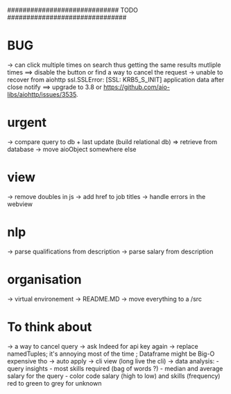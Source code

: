 
#############################  TODO  ############################### 

# BUG #
-> can click multiple times on search thus getting the same results mutliple times ==> disable the button or find a way to cancel the request 
-> unable to recover from aiohttp ssl.SSLError: [SSL: KRB5_S_INIT] application data after close notify ==> upgrade to 3.8 or https://github.com/aio-libs/aiohttp/issues/3535.

# urgent #
-> compare query to db + last update (build relational db) 
=> retrieve from database
-> move aioObject somewhere else

# view #
-> remove doubles in js 
-> add href to job titles
-> handle errors in the webview

# nlp #
-> parse qualifications from description
-> parse salary from description

# organisation #
-> virtual environement
-> README.MD
-> move everything to a /src

# To think about #
-> a way to cancel query
-> ask Indeed for api key again 
-> replace namedTuples; it's annoying most of the time ; Dataframe might be Big-O expensive tho
-> auto apply
-> cli view (long live the cli)
-> data analysis:
      - query insights 
      - most skills required (bag of words ?)
      - median and average salary for the query
      - color code salary (high to low) and skills (frequency) red to green to grey for unknown
